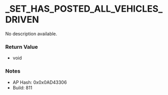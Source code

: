 # _SET_HAS_POSTED_ALL_VEHICLES_DRIVEN

No description available.

### Return Value
* void

### Notes
* AP Hash: 0x0x0AD43306
* Build: 811

